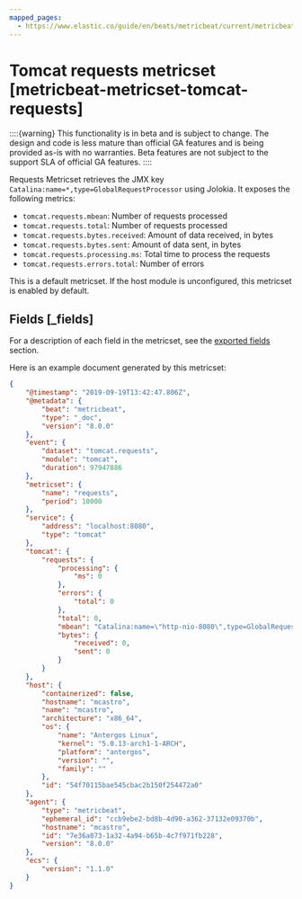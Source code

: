 ```yaml
---
mapped_pages:
  - https://www.elastic.co/guide/en/beats/metricbeat/current/metricbeat-metricset-tomcat-requests.html
---
```


# Tomcat requests metricset [metricbeat-metricset-tomcat-requests]

::::{warning}
This functionality is in beta and is subject to change. The design and code is less mature than official GA features and is being provided as-is with no warranties. Beta features are not subject to the support SLA of official GA features.
::::


Requests Metricset retrieves the JMX key `Catalina:name=*,type=GlobalRequestProcessor` using Jolokia. It exposes the following metrics:

* `tomcat.requests.mbean`: Number of requests processed
* `tomcat.requests.total`: Number of requests processed
* `tomcat.requests.bytes.received`: Amount of data received, in bytes
* `tomcat.requests.bytes.sent`: Amount of data sent, in bytes
* `tomcat.requests.processing.ms`: Total time to process the requests
* `tomcat.requests.errors.total`: Number of errors

This is a default metricset. If the host module is unconfigured, this metricset is enabled by default.

## Fields [_fields]

For a description of each field in the metricset, see the [exported fields](/reference/metricbeat/exported-fields-tomcat.md) section.

Here is an example document generated by this metricset:

```json
{
    "@timestamp": "2019-09-19T13:42:47.806Z",
    "@metadata": {
        "beat": "metricbeat",
        "type": "_doc",
        "version": "8.0.0"
    },
    "event": {
        "dataset": "tomcat.requests",
        "module": "tomcat",
        "duration": 97947886
    },
    "metricset": {
        "name": "requests",
        "period": 10000
    },
    "service": {
        "address": "localhost:8080",
        "type": "tomcat"
    },
    "tomcat": {
        "requests": {
            "processing": {
                "ms": 0
            },
            "errors": {
                "total": 0
            },
            "total": 0,
            "mbean": "Catalina:name=\"http-nio-8080\",type=GlobalRequestProcessor",
            "bytes": {
                "received": 0,
                "sent": 0
            }
        }
    },
    "host": {
        "containerized": false,
        "hostname": "mcastro",
        "name": "mcastro",
        "architecture": "x86_64",
        "os": {
            "name": "Antergos Linux",
            "kernel": "5.0.13-arch1-1-ARCH",
            "platform": "antergos",
            "version": "",
            "family": ""
        },
        "id": "54f70115bae545cbac2b150f254472a0"
    },
    "agent": {
        "type": "metricbeat",
        "ephemeral_id": "ccb9ebe2-bd8b-4d90-a362-37132e09370b",
        "hostname": "mcastro",
        "id": "7e36a073-1a32-4a94-b65b-4c7f971fb228",
        "version": "8.0.0"
    },
    "ecs": {
        "version": "1.1.0"
    }
}
```
